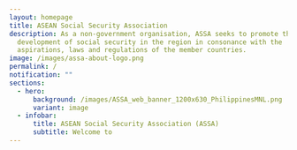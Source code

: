 ```yaml
---
layout: homepage
title: ASEAN Social Security Association
description: As a non-government organisation, ASSA seeks to promote the
  development of social security in the region in consonance with the
  aspirations, laws and regulations of the member countries.
image: /images/assa-about-logo.png
permalink: /
notification: ""
sections:
  - hero:
      background: /images/ASSA_web_banner_1200x630_PhilippinesMNL.png
      variant: image
  - infobar:
      title: ASEAN Social Security Association (ASSA)
      subtitle: Welcome to
---
```

